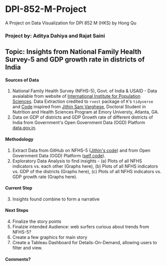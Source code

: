 # DPI-852-M-Project
A Project on Data Visualization for DPI 852 M (HKS) by Hong Qu

### Project by: Aditya Dahiya and Rajat Saini

## Topic: Insights from National Family Health Survey-5 and GDP growth rate in districts of India

#### Sources of Data  
1. National Family Health Survey (NFHS-5), Govt. of India & USAID - Data avaialable from website of [International Institute for Population Sciences](http://rchiips.org/nfhs/factsheet_NFHS-5.shtml). Data Extraction credited to `rvest` package of `R`'s `tidyverse` and [Code](https://github.com/jvargh7/nfhs5_factsheets/tree/main/code) inspired from [Jithin Sam Varghese](https://github.com/jvargh7), Doctoral Student in Nutrition and Health Sciences Program at Emory Universty, Atlanta, GA. 
2. Data on GDP of districts and GDP Growth rate of different districts of India from Government's Open Government Data (OGD) Platform [data.gov.in](https://data.gov.in/catalog/district-wise-gdp-and-growth-rate-current-price2004-05?filters%5Bfield_catalog_reference%5D=164446&format=json&offset=0&limit=6&sort%5Bcreated%5D=desc).  


#### Methodology

1. Extract Data from GitHub on NFHS-5 ([Jithin's code](https://github.com/jvargh7/nfhs5_factsheets/tree/main/code)) and from Open Government Data (OGD) Platform ([self code]()).
2. Exploratory Data Analysis to find insights - (a) Plots of all NFHS indicators vs. each other (Graphs here), (b) Plots of all NFHS indicators vs. GDP of the districts (Graphs here), (c) Plots of all NFHS indicators vs. GDP growth rate (Graphs here).

#### Current Step
3. Insights found combine to form a narrative

#### Next Steps
4. Finalize the story points
5. Finalzie intended Audience: web surfers curious about trends from NFHS-5?
6. Create a few graphics for main story
7. Create a Tableau Dashboard for Details-On-Demand, allowing users to filter and view.


#### Comments?
